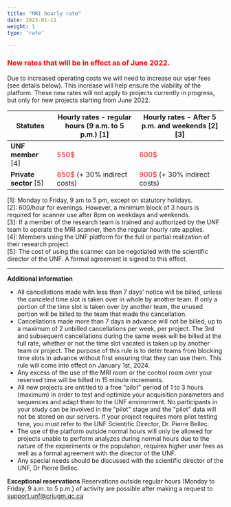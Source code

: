 ```yaml
---
title: "MRI hourly rate"
date: 2023-01-11
weight: 1
type: 'rate'

---
```

### <span style="color:red"> New rates that will be in effect as of June 2022.</span>
Due to increased operating costs we will need to increase our user fees (see details below). This increase will help ensure the viability of the platform. These new rates will not apply to projects currently in progress, but only for new projects starting from June 2022.

|Statutes       |Hourly rates - regular hours (9 a.m. to 5 p.m.) [1]|Hourly rates - After 5 p.m. and weekends [2] [3]|
|-------|---------------------------------------------|--------------------------------------------------|
| **UNF member** [4] | <span style="color:red"> 550$| <span style="color:red"> 600$ </span>|
| **Private sector** [5] | <span style="color:red"> 850$ </span> (+ 30% indirect costs) | <span style="color:red"> 900$ </span> (+ 30% indirect costs) |


[1]: Monday to Friday, 9 am to 5 pm, except on statutory holidays. <br/> [2]: 600/hour for evenings. However, a minimum block of 3 hours is required for scanner use after 8pm on weekdays and weekends. <br/> [3]: If a member of the research team is trained and authorized by the UNF team to operate the MRI scanner, then the regular hourly rate applies. <br/> [4]: Members using the UNF platform for the full or partial realization of their research project. <br/> [5]: The cost of using the scanner can be negotiated with the scientific director of the UNF. A formal agreement is signed to this effect.



---


__Additional information__

- All cancellations made with less than 7 days' notice will be billed, unless the canceled time slot is taken over in whole by another team. If only a portion  of the time slot is taken over by another team, the unused portion will be billed to the team that made the cancellation.
-  Cancellations made more than 7 days in advance will not be billed, up to a maximum of 2 unbilled cancellations per week, per project. The 3rd and subsequent cancellations during the same week will be billed at the full rate, whether or not the time slot vacated is taken up by another team or project. The purpose of this rule is to deter teams from blocking  time slots in advance without first ensuring that they can use them. This rule will come into effect on January 1st, 2024.
- Any excess of the use of the MRI room or the control room over your reserved time will be billed in 15 minute increments.
- All new projects are entitled to a free "pilot" period of 1 to 3 hours (maximum) in order to test and optimize your acquisition parameters and sequences and adapt them to the UNF environment. No participants in your study can be involved in the "pilot" stage and the "pilot" data will not be stored on our servers. If your project requires more pilot testing time, you must refer to the UNF Scientific Director, Dr. Pierre Bellec.
- The use of the platform outside normal hours will only be allowed for projects unable to perform analyzes during normal hours due to the nature of the experiments or the population, requires higher user fees as well as a formal agreement with the director of the UNF.
- Any special needs should be discussed with the scientific director of the UNF, Dr Pierre Bellec.



__Exceptional reservations__
Reservations outside regular hours (Monday to Friday, 9 a.m. to 5 p.m.) of activity are possible after making a request to support.unf@criugm.qc.ca
